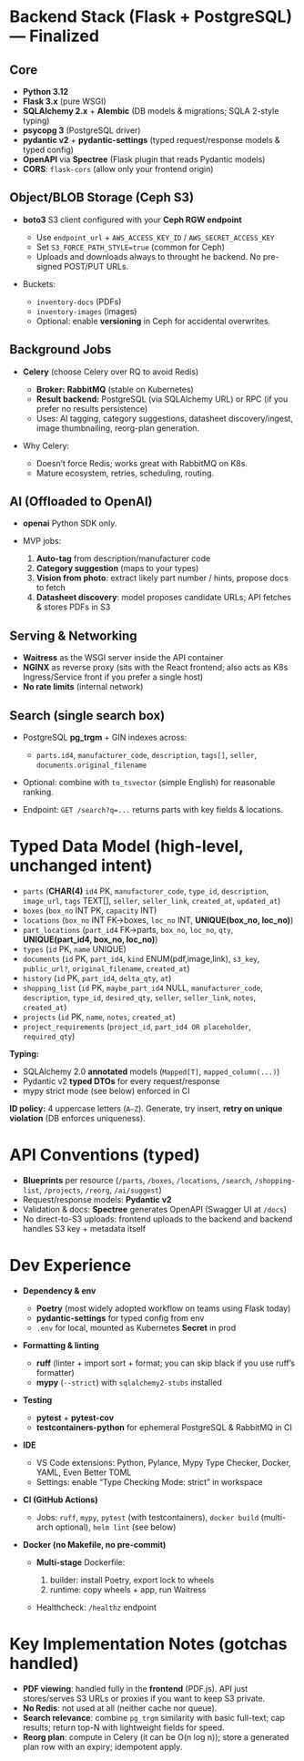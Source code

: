 # Backend Stack (Flask + PostgreSQL) — Finalized

## Core

* **Python 3.12**
* **Flask 3.x** (pure WSGI)
* **SQLAlchemy 2.x** + **Alembic** (DB models & migrations; SQLA 2-style typing)
* **psycopg 3** (PostgreSQL driver)
* **pydantic v2** + **pydantic-settings** (typed request/response models & typed config)
* **OpenAPI** via **Spectree** (Flask plugin that reads Pydantic models)
* **CORS**: `flask-cors` (allow only your frontend origin)

## Object/BLOB Storage (Ceph S3)

* **boto3** S3 client configured with your **Ceph RGW endpoint**

  * Use `endpoint_url` + `AWS_ACCESS_KEY_ID` / `AWS_SECRET_ACCESS_KEY`
  * Set `S3_FORCE_PATH_STYLE=true` (common for Ceph)
  * Uploads and downloads always to throught he backend. No pre-signed POST/PUT URLs.
* Buckets:

  * `inventory-docs` (PDFs)
  * `inventory-images` (images)
  * Optional: enable **versioning** in Ceph for accidental overwrites.

## Background Jobs

* **Celery** (choose Celery over RQ to avoid Redis)

  * **Broker:** **RabbitMQ** (stable on Kubernetes)
  * **Result backend:** PostgreSQL (via SQLAlchemy URL) or RPC (if you prefer no results persistence)
  * Uses: AI tagging, category suggestions, datasheet discovery/ingest, image thumbnailing, reorg-plan generation.
* Why Celery:

  * Doesn’t force Redis; works great with RabbitMQ on K8s.
  * Mature ecosystem, retries, scheduling, routing.

## AI (Offloaded to OpenAI)

* **openai** Python SDK only.
* MVP jobs:

  1. **Auto-tag** from description/manufacturer code
  2. **Category suggestion** (maps to your types)
  3. **Vision from photo**: extract likely part number / hints, propose docs to fetch
  4. **Datasheet discovery**: model proposes candidate URLs; API fetches & stores PDFs in S3

## Serving & Networking

* **Waitress** as the WSGI server inside the API container
* **NGINX** as reverse proxy (sits with the React frontend; also acts as K8s Ingress/Service front if you prefer a single host)
* **No rate limits** (internal network)

## Search (single search box)

* PostgreSQL **pg\_trgm** + GIN indexes across:

  * `parts.id4`, `manufacturer_code`, `description`, `tags[]`, `seller`, `documents.original_filename`
* Optional: combine with `to_tsvector` (simple English) for reasonable ranking.
* Endpoint: `GET /search?q=...` returns parts with key fields & locations.

# Typed Data Model (high-level, unchanged intent)

* `parts` (**CHAR(4)** `id4` PK, `manufacturer_code`, `type_id`, `description`, `image_url`, `tags` TEXT\[], `seller`, `seller_link`, `created_at`, `updated_at`)
* `boxes` (`box_no` INT PK, `capacity` INT)
* `locations` (`box_no` INT FK→boxes, `loc_no` INT, **UNIQUE(box\_no, loc\_no)**)
* `part_locations` (`part_id4` FK→parts, `box_no`, `loc_no`, `qty`, **UNIQUE(part\_id4, box\_no, loc\_no)**)
* `types` (`id` PK, `name` UNIQUE)
* `documents` (`id` PK, `part_id4`, `kind` ENUM(pdf,image,link), `s3_key`, `public_url?`, `original_filename`, `created_at`)
* `history` (`id` PK, `part_id4`, `delta_qty`, `at`)
* `shopping_list` (`id` PK, `maybe_part_id4` NULL, `manufacturer_code`, `description`, `type_id`, `desired_qty`, `seller`, `seller_link`, `notes`, `created_at`)
* `projects` (`id` PK, `name`, `notes`, `created_at`)
* `project_requirements` (`project_id`, `part_id4 OR placeholder`, `required_qty`)

**Typing:**

* SQLAlchemy 2.0 **annotated** models (`Mapped[T]`, `mapped_column(...)`)
* Pydantic v2 **typed DTOs** for every request/response
* mypy strict mode (see below) enforced in CI

**ID policy:** 4 uppercase letters (`A–Z`). Generate, try insert, **retry on unique violation** (DB enforces uniqueness).

# API Conventions (typed)

* **Blueprints** per resource (`/parts`, `/boxes`, `/locations`, `/search`, `/shopping-list`, `/projects`, `/reorg`, `/ai/suggest`)
* Request/response models: **Pydantic v2**
* Validation & docs: **Spectree** generates OpenAPI (Swagger UI at `/docs`)
* No direct-to-S3 uploads: frontend uploads to the backend and backend handles S3 key + metadata itself

# Dev Experience

* **Dependency & env**

  * **Poetry** (most widely adopted workflow on teams using Flask today)
  * **pydantic-settings** for typed config from env
  * `.env` for local, mounted as Kubernetes **Secret** in prod
* **Formatting & linting**

  * **ruff** (linter + import sort + format; you can skip black if you use ruff’s formatter)
  * **mypy** (`--strict`) with `sqlalchemy2-stubs` installed
* **Testing**

  * **pytest** + **pytest-cov**
  * **testcontainers-python** for ephemeral PostgreSQL & RabbitMQ in CI
* **IDE**

  * VS Code extensions: Python, Pylance, Mypy Type Checker, Docker, YAML, Even Better TOML
  * Settings: enable “Type Checking Mode: strict” in workspace
* **CI (GitHub Actions)**

  * Jobs: `ruff`, `mypy`, `pytest` (with testcontainers), `docker build` (multi-arch optional), `helm lint` (see below)
* **Docker (no Makefile, no pre-commit)**

  * **Multi-stage** Dockerfile:

    1. builder: install Poetry, export lock to wheels
    2. runtime: copy wheels + app, run Waitress
  * Healthcheck: `/healthz` endpoint

# Key Implementation Notes (gotchas handled)

* **PDF viewing**: handled fully in the **frontend** (PDF.js). API just stores/serves S3 URLs or proxies if you want to keep S3 private.
* **No Redis**: not used at all (neither cache nor queue).
* **Search relevance**: combine `pg_trgm` similarity with basic full-text; cap results; return top-N with lightweight fields for speed.
* **Reorg plan**: compute in Celery (it can be O(n log n)); store a generated plan row with an expiry; idempotent apply.
